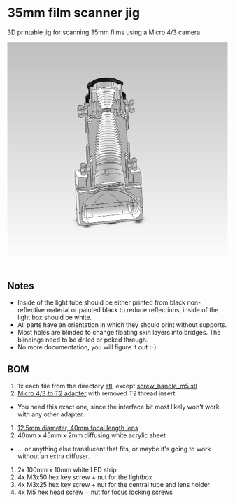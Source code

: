# 35mm film scanner jig

3D printable jig for scanning 35mm films using a Micro 4/3 camera.

![Cutaway render](scanner.jpg?raw=true)

## Notes
- Inside of the light tube should be either printed from black non-reflective material or painted black to reduce reflections, inside of the light box should be white.
- All parts have an orientation in which they should print without supports.
- Most holes are blinded to change floating skin layers into bridges. The blindings need to be driled or poked through.
- No more documentation, you will figure it out :-)

## BOM
1. 1x each file from the directory [stl](stl/), except [screw\_handle\_m5.stl](stl/screw_handle_m5.stl)
1. [Micro 4/3 to T2 adapter](https://www.aliexpress.com/item/32812852122.html) with removed T2 thread insert.
  - You need this exact one, since the interface bit most likely won't work with any other adapter.
1. [12.5mm diameter, 40mm focal length lens](https://www.aliexpress.com/item/4000170510828.html)
1. 40mm x 45mm x 2mm diffusing white acrylic sheet
  - ... or anything else translucent that fits, or maybe it's going to work without an extra diffuser.
1. 2x 100mm x 10mm white LED strip
1. 4x M3x50 hex key screw + nut for the lightbox
1. 4x M3x25 hex key screw + nut for the central tube and lens holder
1. 4x M5 hex head screw + nut for focus locking screws
